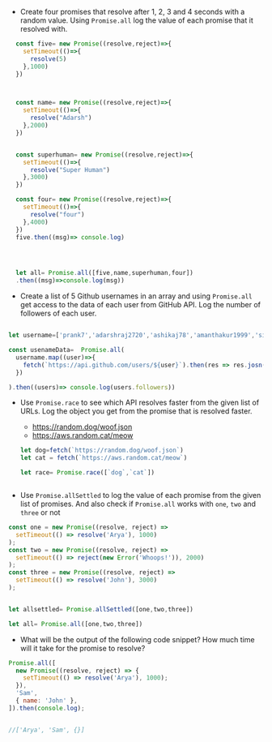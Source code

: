 - Create four promises that resolve after 1, 2, 3 and 4 seconds with a random value. Using `Promise.all` log the value of each promise that it resolved with.
```js
  const five= new Promise((resolve,reject)=>{
    setTimeout(()=>{
      resolve(5)
    },1000)
  })



  const name= new Promise((resolve,reject)=>{
    setTimeout(()=>{
      resolve("Adarsh")
    },2000)
  })


  const superhuman= new Promise((resolve,reject)=>{
    setTimeout(()=>{
      resolve("Super Human")
    },3000)
  })

  const four= new Promise((resolve,reject)=>{
    setTimeout(()=>{
      resolve("four")
    },4000)
  })
  five.then((msg)=> console.log)




  let all= Promise.all([five,name,superhuman,four])
  .then((msg)=>console.log(msg))

```


- Create a list of 5 Github usernames in an array and using `Promise.all` get access to the data of each user from GitHub API. Log the number of followers of each user.

```js

let username=['prank7','adarshraj2720','ashikaj78','amanthakur1999','sisodiya1995']

const usenameData=  Promise.all(
  username.map((user)=>{
    fetch(`https://api.github.com/users/${user}`).then(res => res.josn())
  })

).then((users)=> console.log(users.followers))


```





- Use `Promise.race` to see which API resolves faster from the given list of URLs. Log the object you get from the promise that is resolved faster.

  - https://random.dog/woof.json
  - https://aws.random.cat/meow

  ```js
  let dog=fetch(`https://random.dog/woof.json`)
  let cat = fetch(`https://aws.random.cat/meow`)

  let race= Promise.race([`dog`,`cat`])



  ```
- Use `Promise.allSettled` to log the value of each promise from the given list of promises. And also check if `Promise.all` works with `one`, `two` and `three` or not

```js
const one = new Promise((resolve, reject) =>
  setTimeout(() => resolve('Arya'), 1000)
);
const two = new Promise((resolve, reject) =>
  setTimeout(() => reject(new Error('Whoops!')), 2000)
);
const three = new Promise((resolve, reject) =>
  setTimeout(() => resolve('John'), 3000)
);


let allsettled= Promise.allSettled([one,two,three])

let all= Promise.all([one,two,three])

```

- What will be the output of the following code snippet? How much time will it take for the promise to resolve?

```js
Promise.all([
  new Promise((resolve, reject) => {
    setTimeout(() => resolve('Arya'), 1000);
  }),
  'Sam',
  { name: 'John' },
]).then(console.log);


//['Arya', 'Sam', {}]
```
